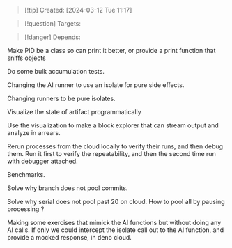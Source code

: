 
>[!tip] Created: [2024-03-12 Tue 11:17]

>[!question] Targets: 

>[!danger] Depends: 

Make PID be a class so can print it better, or provide a print function that sniffs objects

Do some bulk accumulation tests.

Changing the AI runner to use an isolate for pure side effects.

Changing runners to be pure isolates.

Visualize the state of artifact programmatically

Use the visualization to make a block explorer that can stream output and analyze in arrears.

Rerun processes from the cloud locally to verify their runs, and then debug them.  Run it first to verify the repeatability, and then the second time run with debugger attached.

Benchmarks.

Solve why branch does not pool commits.

Solve why serial does not pool past 20 on cloud.  How to pool all by pausing processing ?

Making some exercises that mimick the AI functions but without doing any AI calls.
	If only we could intercept the isolate call out to the AI function, and provide a mocked response, in deno cloud.